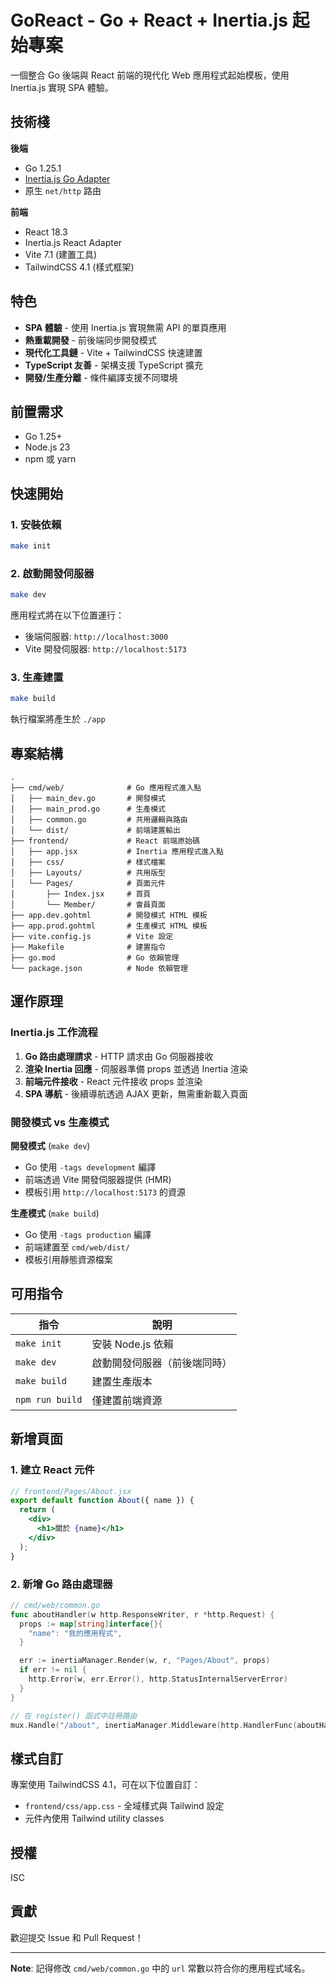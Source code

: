 # GoReact - Go + React + Inertia.js 起始專案

一個整合 Go 後端與 React 前端的現代化 Web 應用程式起始模板，使用 Inertia.js 實現 SPA 體驗。

## 技術棧

**後端**
- Go 1.25.1
- [Inertia.js Go Adapter](https://github.com/petaki/inertia-go)
- 原生 `net/http` 路由

**前端**
- React 18.3
- Inertia.js React Adapter
- Vite 7.1 (建置工具)
- TailwindCSS 4.1 (樣式框架)

## 特色

- **SPA 體驗** - 使用 Inertia.js 實現無需 API 的單頁應用
- **熱重載開發** - 前後端同步開發模式
- **現代化工具鏈** - Vite + TailwindCSS 快速建置
- **TypeScript 友善** - 架構支援 TypeScript 擴充
- **開發/生產分離** - 條件編譯支援不同環境

## 前置需求

- Go 1.25+
- Node.js 23
- npm 或 yarn

## 快速開始

### 1. 安裝依賴

```bash
make init
```

### 2. 啟動開發伺服器

```bash
make dev
```

應用程式將在以下位置運行：
- 後端伺服器: `http://localhost:3000`
- Vite 開發伺服器: `http://localhost:5173`

### 3. 生產建置

```bash
make build
```

執行檔案將產生於 `./app`

## 專案結構

```
.
├── cmd/web/              # Go 應用程式進入點
│   ├── main_dev.go       # 開發模式
│   ├── main_prod.go      # 生產模式
│   ├── common.go         # 共用邏輯與路由
│   └── dist/             # 前端建置輸出
├── frontend/             # React 前端原始碼
│   ├── app.jsx           # Inertia 應用程式進入點
│   ├── css/              # 樣式檔案
│   ├── Layouts/          # 共用版型
│   └── Pages/            # 頁面元件
│       ├── Index.jsx     # 首頁
│       └── Member/       # 會員頁面
├── app.dev.gohtml        # 開發模式 HTML 模板
├── app.prod.gohtml       # 生產模式 HTML 模板
├── vite.config.js        # Vite 設定
├── Makefile              # 建置指令
├── go.mod                # Go 依賴管理
└── package.json          # Node 依賴管理
```

## 運作原理

### Inertia.js 工作流程

1. **Go 路由處理請求** - HTTP 請求由 Go 伺服器接收
2. **渲染 Inertia 回應** - 伺服器準備 props 並透過 Inertia 渲染
3. **前端元件接收** - React 元件接收 props 並渲染
4. **SPA 導航** - 後續導航透過 AJAX 更新，無需重新載入頁面

### 開發模式 vs 生產模式

**開發模式** (`make dev`)
- Go 使用 `-tags development` 編譯
- 前端透過 Vite 開發伺服器提供 (HMR)
- 模板引用 `http://localhost:5173` 的資源

**生產模式** (`make build`)
- Go 使用 `-tags production` 編譯
- 前端建置至 `cmd/web/dist/`
- 模板引用靜態資源檔案

## 可用指令

| 指令 | 說明 |
|------|------|
| `make init` | 安裝 Node.js 依賴 |
| `make dev` | 啟動開發伺服器（前後端同時） |
| `make build` | 建置生產版本 |
| `npm run build` | 僅建置前端資源 |

## 新增頁面

### 1. 建立 React 元件

```jsx
// frontend/Pages/About.jsx
export default function About({ name }) {
  return (
    <div>
      <h1>關於 {name}</h1>
    </div>
  );
}
```

### 2. 新增 Go 路由處理器

```go
// cmd/web/common.go
func aboutHandler(w http.ResponseWriter, r *http.Request) {
  props := map[string]interface{}{
    "name": "我的應用程式",
  }

  err := inertiaManager.Render(w, r, "Pages/About", props)
  if err != nil {
    http.Error(w, err.Error(), http.StatusInternalServerError)
  }
}

// 在 register() 函式中註冊路由
mux.Handle("/about", inertiaManager.Middleware(http.HandlerFunc(aboutHandler)))
```

## 樣式自訂

專案使用 TailwindCSS 4.1，可在以下位置自訂：

- `frontend/css/app.css` - 全域樣式與 Tailwind 設定
- 元件內使用 Tailwind utility classes

## 授權

ISC

## 貢獻

歡迎提交 Issue 和 Pull Request！

---

**Note**: 記得修改 `cmd/web/common.go` 中的 `url` 常數以符合你的應用程式域名。
